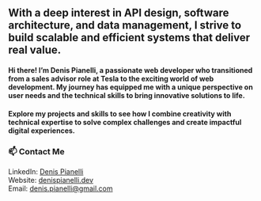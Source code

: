 ## With a deep interest in API design, software architecture, and data management, I strive to build scalable and efficient systems that deliver real value.

#### Hi there! I’m Denis Pianelli, a passionate web developer who transitioned from a sales advisor role at Tesla to the exciting world of web development. My journey has equipped me with a unique perspective on user needs and the technical skills to bring innovative solutions to life.

#### Explore my projects and skills to see how I combine creativity with technical expertise to solve complex challenges and create impactful digital experiences.

### 📫 Contact Me

LinkedIn: [Denis Pianelli](https://www.linkedin.com/in/denis-pianelli/)  
Website: [denispianelli.dev](https://www.denispianelli.dev/fr)  
Email: denis.pianelli@gmail.com
<!--
**denispianelli/denispianelli** is a ✨ _special_ ✨ repository because its `README.md` (this file) appears on your GitHub profile.

Here are some ideas to get you started:

- 🔭 I’m currently working on ...
- 🌱 I’m currently learning ...
- 👯 I’m looking to collaborate on ...
- 🤔 I’m looking for help with ...
- 💬 Ask me about ...
- 📫 How to reach me: ...
- 😄 Pronouns: ...
- ⚡ Fun fact: ...
-->
